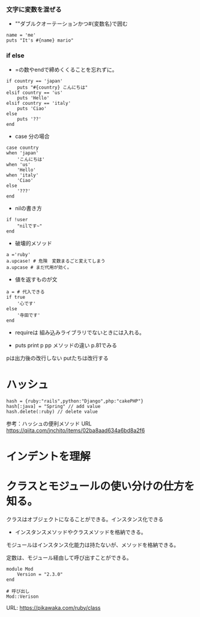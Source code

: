 ### 文字に変数を混ぜる

- ""ダブルクオーテーションかつ#{変数名}で囲む

```
name = 'me'
puts "It's #{name} mario"
```

###  if else
- =の数やendで締めくくることを忘れずに。

```
if country == 'japan'
    puts "#{country} こんにちは"
elsif country == 'us'
    puts 'Hello'
elsif country == 'italy'
    puts 'Ciao'
else 
    puts '??'
end
```

- case 分の場合

```
case country
when 'japan'
    'こんにちは'
when 'us'
    'Hello'
when 'italy'
    'Ciao'
else
    '???'    
end
```

- nilの書き方

```
if !user
    "nilです~"
end
```

- 破壊的メソッド

```
a ='ruby'
a.upcase! # 危険　変数まるごと変えてしまう
a.upcase # まだ代用が効く。
```

- 値を返すものが文

```
a = # 代入できる
if true
    '心です'
else
    '寺田です'
end
```

- requireは
組み込みライブラリでないときには入れる。

- puts print p pp メソッドの違い
p.81でみる

pは出力後の改行しない
putたちは改行する

# ハッシュ

```
hash = {ruby:"rails",python:"Django",php:"cakePHP"}
hash[:java] = "Spring" // add value
hash.delete(:ruby) // delete value

```

参考：ハッシュの便利メソッド
URL https://qiita.com/jnchito/items/02ba8aad634a6bd8a2f6







# インデントを理解


# クラスとモジュールの使い分けの仕方を知る。

クラスはオブジェクトになることができる。インスタンス化できる
- インスタンスメソッドやクラスメソッドを格納できる。

モジュールはインスタンス化能力は持たないが、メソッドを格納できる。






定数は、モジュール経由して呼び出すことができる。

```
module Mod
    Version = "2.3.0"
end

# 呼び出し
Mod::Verison 
```

URL: https://pikawaka.com/ruby/class

